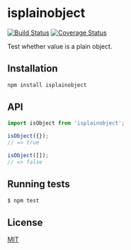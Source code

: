 # isplainobject

[![Build Status](https://travis-ci.org/yefremov/isplainobject.svg?branch=master)](https://travis-ci.org/yefremov/isplainobject)
[![Coverage Status](https://coveralls.io/repos/github/yefremov/isplainobject/badge.svg?branch=master)](https://coveralls.io/github/yefremov/isplainobject?branch=master)

Test whether value is a plain object.

## Installation

```bash
npm install isplainobject
```

## API

```js
import isObject from 'isplainobject';

isObject({});
// => true

isObject([]);
// => false

```

## Running tests

```bash
$ npm test
```


## License

[MIT](LICENSE)
